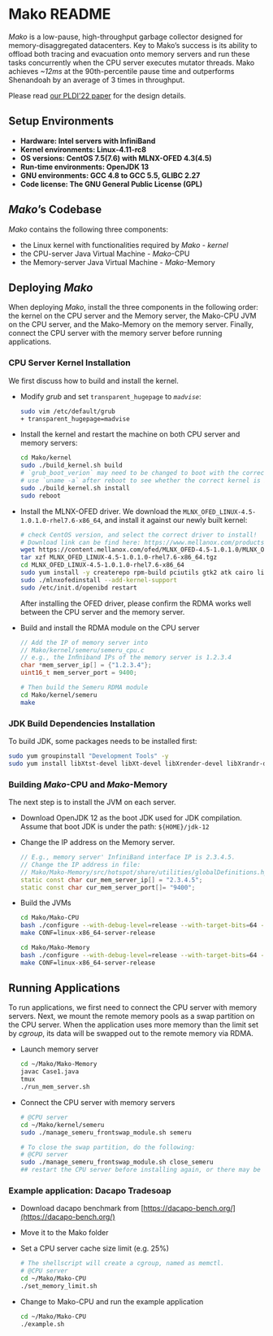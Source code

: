 # Mako README

*Mako* is a low-pause, high-throughput garbage collector designed for memory-disaggregated datacenters. Key to Mako’s success is its ability to offload both tracing and evacuation onto memory servers and run these tasks concurrently when the CPU server executes mutator threads.  Mako achieves *~12ms* at the
90th-percentile pause time and outperforms Shenandoah by an average of 3 times in throughput. 

Please read [our PLDI'22 paper](http://web.cs.ucla.edu/~harryxu/papers/mako-pldi22.pdf) for the design details. 

## Setup Environments

- **Hardware: Intel servers with InfiniBand**
- **Kernel environments: Linux-4.11-rc8**
- **OS versions: CentOS 7.5(7.6) with MLNX-OFED 4.3(4.5)**
- **Run-time environments: OpenJDK 13**
- **GNU environments: GCC 4.8 to GCC 5.5, GLIBC 2.27**
- **Code license: The GNU General Public License (GPL)**

## *Mako*’s Codebase

*Mako* contains the following three components:

- the Linux kernel with functionalities required by *Mako - kernel*
- the CPU-server Java Virtual Machine - *Mako*-CPU
- the Memory-server Java Virtual Machine - *Mako*-Memory

## Deploying *Mako*

When deploying *Mako*, install the three components in the following order: the kernel on the CPU server and the Memory server, the Mako-CPU JVM on the CPU server, and the Mako-Memory on the memory server. Finally, connect the CPU server with the memory server before running applications.

### CPU Server Kernel Installation

We first discuss how to build and install the kernel.

- Modify *grub* and set `transparent_hugepage` to *`madvise`*:
    
    ```bash
    sudo vim /etc/default/grub
    + transparent_hugepage=madvise
    ```
    
- Install the kernel and restart the machine on both CPU server and memory servers:
    
    ```bash
    cd Mako/kernel
    sudo ./build_kernel.sh build
    # `grub_boot_verion` may need to be changed to boot with the correct kernel
    # use `uname -a` after reboot to see whether the correct kernel is booted
    sudo ./build_kernel.sh install
    sudo reboot
    ```
    
- Install the MLNX-OFED driver. We download the `MLNX_OFED_LINUX-4.5-1.0.1.0-rhel7.6-x86_64`, and install it against our newly built kernel:
    
    ```bash
    # check CentOS version, and select the correct driver to install!
    # Download link can be find here: https://www.mellanox.com/products/infiniband-drivers/linux/mlnx_ofed
    wget https://content.mellanox.com/ofed/MLNX_OFED-4.5-1.0.1.0/MLNX_OFED_LINUX-4.5-1.0.1.0-rhel7.6-x86_64.tgz
    tar xzf MLNX_OFED_LINUX-4.5-1.0.1.0-rhel7.6-x86_64.tgz
    cd MLNX_OFED_LINUX-4.5-1.0.1.0-rhel7.6-x86_64
    sudo yum install -y createrepo rpm-build pciutils gtk2 atk cairo libxml2-python tcsh lsof tcl tk net-tools
    sudo ./mlnxofedinstall --add-kernel-support
    sudo /etc/init.d/openibd restart
    ```
    
    After installing the OFED driver, please confirm the RDMA works well between the CPU server and the memory server.
    
- Build and install the RDMA module on the CPU server
    
    ```cpp
    // Add the IP of memory server into
    // Mako/kernel/semeru/semeru_cpu.c
    // e.g., the Inﬁniband IPs of the memory server is 1.2.3.4
    char *mem_server_ip[] = {"1.2.3.4"};
    uint16_t mem_server_port = 9400;
    ```
    
    ```bash
    # Then build the Semeru RDMA module
    cd Mako/kernel/semeru
    make
    ```
    

### JDK Build Dependencies Installation

To build JDK, some packages needs to be installed first:

```bash
sudo yum groupinstall "Development Tools" -y
sudo yum install libXtst-devel libXt-devel libXrender-devel libXrandr-devel libXi-devel cups-devel fontconfig-devel alsa-lib-devel -y
```

### Building *Mako*-CPU and *Mako*-Memory

The next step is to install the JVM on each server.

- Download OpenJDK 12 as the boot JDK used for JDK compilation. Assume that boot JDK is under the path: `${HOME}/jdk-12`
- Change the IP address on the Memory server.
    
    ```cpp
    // E.g., memory server' InfiniBand interface IP is 2.3.4.5.
    // Change the IP address in file:
    // Mako/Mako-Memory/src/hotspot/share/utilities/globalDefinitions.hpp
    static const char cur_mem_server_ip[] = "2.3.4.5";
    static const char cur_mem_server_port[]= "9400";
    ```
    
- Build the JVMs
    
    ```bash
    cd Mako/Mako-CPU
    bash ./configure --with-debug-level=release --with-target-bits=64 --disable-dtrace --with-boot-jdk=${HOME}/jdk-12
    make CONF=linux-x86_64-server-release
    
    cd Mako/Mako-Memory
    bash ./configure --with-debug-level=release --with-target-bits=64 --disable-dtrace --with-boot-jdk=${HOME}/jdk-12 --with-extra-cxxflags="-lrdmacm -libverbs" --with-extra-ldflags="-lrdmacm -libverbs" 
    make CONF=linux-x86_64-server-release
    ```
    

## Running Applications

To run applications, we first need to connect the CPU server with memory servers. Next, we mount the remote memory pools as a swap partition on the CPU server. When the application uses more memory than the limit set by *cgroup*, its data will be swapped out to the remote memory via RDMA. 

- Launch memory server
    
    ```bash
    cd ~/Mako/Mako-Memory
    javac Case1.java
    tmux
    ./run_mem_server.sh
    ```
    
- Connect the CPU server with memory servers
    
    ```bash
    # @CPU server
    cd ~/Mako/kernel/semeru
    sudo ./manage_semeru_frontswap_module.sh semeru
    
    # To close the swap partition, do the following:
    # @CPU server
    sudo ./manage_semeru_frontswap_module.sh close_semeru
    ## restart the CPU server before installing again, or there may be errors.
    ```
    

### Example application: Dacapo Tradesoap

- Download dacapo benchmark from [https://dacapo-bench.org/](https://dacapo-bench.org/)
- Move it to the Mako folder
- Set a CPU server cache size limit (e.g. 25%)
    
    ```bash
    # The shellscript will create a cgroup, named as memctl.
    # @CPU server
    cd ~/Mako/Mako-CPU
    ./set_memory_limit.sh
    ```
    
- Change to Mako-CPU and run the example application
    
    ```bash
    cd ~/Mako/Mako-CPU
    ./example.sh
    ```
